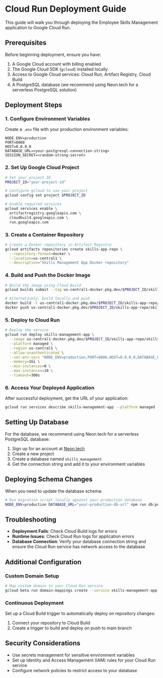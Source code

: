 # Cloud Run Deployment Guide

This guide will walk you through deploying the Employee Skills Management application to Google Cloud Run.

## Prerequisites

Before beginning deployment, ensure you have:

1. A Google Cloud account with billing enabled
2. The Google Cloud SDK (`gcloud`) installed locally
3. Access to Google Cloud services: Cloud Run, Artifact Registry, Cloud Build
4. A PostgreSQL database (we recommend using Neon.tech for a serverless PostgreSQL solution)

## Deployment Steps

### 1. Configure Environment Variables

Create a `.env` file with your production environment variables:

```
NODE_ENV=production
PORT=8080
HOST=0.0.0.0
DATABASE_URL=<your-postgresql-connection-string>
SESSION_SECRET=<random-strong-secret>
```

### 2. Set Up Google Cloud Project

```bash
# Set your project ID
PROJECT_ID="your-project-id"

# Configure gcloud to use your project
gcloud config set project $PROJECT_ID

# Enable required services
gcloud services enable \
  artifactregistry.googleapis.com \
  cloudbuild.googleapis.com \
  run.googleapis.com
```

### 3. Create a Container Repository

```bash
# Create a Docker repository in Artifact Registry
gcloud artifacts repositories create skills-app-repo \
  --repository-format=docker \
  --location=us-central1 \
  --description="Skills Management App Docker repository"
```

### 4. Build and Push the Docker Image

```bash
# Build the image using Cloud Build
gcloud builds submit --tag us-central1-docker.pkg.dev/$PROJECT_ID/skills-app-repo/skills-app:latest

# Alternatively, build locally and push
docker build -t us-central1-docker.pkg.dev/$PROJECT_ID/skills-app-repo/skills-app:latest .
docker push us-central1-docker.pkg.dev/$PROJECT_ID/skills-app-repo/skills-app:latest
```

### 5. Deploy to Cloud Run

```bash
# Deploy the service
gcloud run deploy skills-management-app \
  --image us-central1-docker.pkg.dev/$PROJECT_ID/skills-app-repo/skills-app:latest \
  --platform managed \
  --region us-central1 \
  --allow-unauthenticated \
  --set-env-vars "NODE_ENV=production,PORT=8080,HOST=0.0.0.0,DATABASE_URL=<your-postgresql-connection-string>,SESSION_SECRET=<random-strong-secret>" \
  --memory=1Gi \
  --min-instances=0 \
  --max-instances=10 \
  --timeout=300s
```

### 6. Access Your Deployed Application

After successful deployment, get the URL of your application:

```bash
gcloud run services describe skills-management-app --platform managed --region us-central1 --format='value(status.url)'
```

## Setting Up Database

For the database, we recommend using Neon.tech for a serverless PostgreSQL database:

1. Sign up for an account at [Neon.tech](https://neon.tech)
2. Create a new project
3. Create a database named `skills_management`
4. Get the connection string and add it to your environment variables

## Deploying Schema Changes

When you need to update the database schema:

```bash
# Run migration script locally against your production database
NODE_ENV=production DATABASE_URL="your-production-db-url" npm run db:push
```

## Troubleshooting

- **Deployment Fails**: Check Cloud Build logs for errors
- **Runtime Issues**: Check Cloud Run logs for application errors
- **Database Connection**: Verify your database connection string and ensure the Cloud Run service has network access to the database

## Additional Configuration

### Custom Domain Setup

```bash
# Map custom domain to your Cloud Run service
gcloud beta run domain-mappings create --service skills-management-app --domain your-domain.com --region us-central1
```

### Continuous Deployment

Set up a Cloud Build trigger to automatically deploy on repository changes:

1. Connect your repository to Cloud Build
2. Create a trigger to build and deploy on push to main branch

## Security Considerations

- Use secrets management for sensitive environment variables
- Set up Identity and Access Management (IAM) rules for your Cloud Run service
- Configure network policies to restrict access to your database
